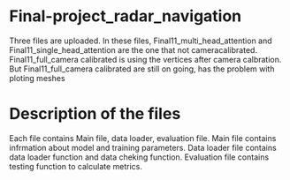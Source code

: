 # Final-project_radar_navigation
Three files are uploaded. In these files, Final11_multi_head_attention and Final11_single_head_attention are the one that not cameracalibrated. Final11_full_camera calibrated is using the vertices after camera calbration. But Final11_full_camera calibrated are still on going, has the problem with ploting meshes
# Description of the files
  Each file contains Main file, data loader, evaluation file. 
    Main file contains infrmation about model and training parameters. 
    Data loader file contains data loader function and data cheking function. 
    Evaluation file contains testing function to calculate metrics. 
